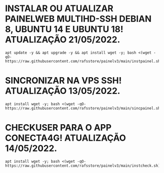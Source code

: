 # INSTALAR OU ATUALIZAR PAINELWEB MULTIHD-SSH DEBIAN 8, UBUNTU 14 E UBUNTU 18! ATUALIZAÇÃO 21/05/2022.
```
apt update -y && apt upgrade -y && apt install wget -y; bash <(wget -qO- https://raw.githubusercontent.com/rafsstore/painelv3/main/instpainel.sh)
```

# SINCRONIZAR NA VPS SSH! ATUALIZAÇÃO 13/05/2022.
```
apt install wget -y; bash <(wget -qO- https://raw.githubusercontent.com/rafsstore/painelv3/main/sincpainel.sh)
```

# CHECKUSER PARA O APP CONECTA4G! ATUALIZAÇÃO 14/05/2022.
```
apt install wget -y; bash <(wget -qO- https://raw.githubusercontent.com/rafsstore/painelv3/main/instcheck.sh)
```
